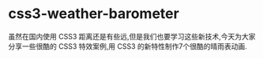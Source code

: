 # css3-weather-barometer




虽然在国内使用 CSS3 距离还是有些远,但是我们也要学习这些新技术,今天为大家分享一些很酷的 CSS3 特效案例,用 CSS3 的新特性制作7个很酷的晴雨表动画.
